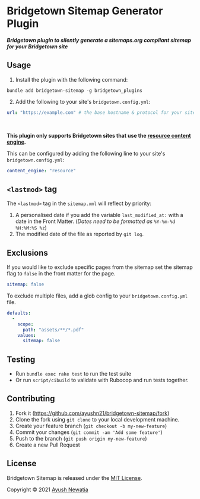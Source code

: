 # Bridgetown Sitemap Generator Plugin

**_Bridgetown plugin to silently generate a sitemaps.org compliant sitemap for your Bridgetown site_**

## Usage

1. Install the plugin with the following command:

```shell
bundle add bridgetown-sitemap -g bridgetown_plugins
```

2. Add the following to your site's `bridgetown.config.yml`:

```yml
url: "https://example.com" # the base hostname & protocol for your site
```

<br>

**This plugin only supports Bridgetown sites that use the [resource content engine](https://www.bridgetownrb.com/docs/resources).**

This can be configured by adding the following line to your site's `bridgetown.config.yml`:

```yml
content_engine: "resource"
```


## `<lastmod>` tag
The `<lastmod>` tag in the `sitemap.xml` will reflect by priority:

1. A personalised date if you add the variable `last_modified_at:` with a date in the Front Matter. (*Dates need to be formatted as* `%Y-%m-%d %H:%M:%S %z`)
2. The modified date of the file as reported by `git log`.


## Exclusions

If you would like to exclude specific pages from the sitemap set the
sitemap flag to `false` in the front matter for the page.

```yml
sitemap: false
```

To exclude multiple files, add a glob config to your `bridgetown.config.yml` file.

```yml
defaults:
  -
    scope:
      path: "assets/**/*.pdf"
    values:
      sitemap: false
```

## Testing

* Run `bundle exec rake test` to run the test suite
* Or run `script/cibuild` to validate with Rubocop and run tests together.

## Contributing

1. Fork it (https://github.com/ayushn21/bridgetown-sitemap/fork)
2. Clone the fork using `git clone` to your local development machine.
3. Create your feature branch (`git checkout -b my-new-feature`)
4. Commit your changes (`git commit -am 'Add some feature'`)
5. Push to the branch (`git push origin my-new-feature`)
6. Create a new Pull Request

## License

Bridgetown Sitemap is released under the [MIT License](https://opensource.org/licenses/MIT).

Copyright © 2021 [Ayush Newatia](https://twitter.com/ayushn21)